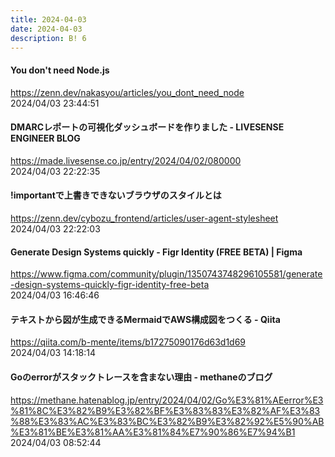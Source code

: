 ```yaml
---
title: 2024-04-03
date: 2024-04-03
description: B! 6
---
```


#### You don't need Node.js
https://zenn.dev/nakasyou/articles/you_dont_need_node<br>
2024/04/03 23:44:51<br>


#### DMARCレポートの可視化ダッシュボードを作りました - LIVESENSE ENGINEER BLOG
https://made.livesense.co.jp/entry/2024/04/02/080000<br>
2024/04/03 22:22:35<br>


#### !importantで上書きできないブラウザのスタイルとは
https://zenn.dev/cybozu_frontend/articles/user-agent-stylesheet<br>
2024/04/03 22:22:03<br>


#### Generate Design Systems quickly - Figr Identity (FREE BETA) | Figma
https://www.figma.com/community/plugin/1350743748296105581/generate-design-systems-quickly-figr-identity-free-beta<br>
2024/04/03 16:46:46<br>


#### テキストから図が生成できるMermaidでAWS構成図をつくる - Qiita
https://qiita.com/b-mente/items/b17275090176d63d1d69<br>
2024/04/03 14:18:14<br>


#### Goのerrorがスタックトレースを含まない理由 - methaneのブログ
https://methane.hatenablog.jp/entry/2024/04/02/Go%E3%81%AEerror%E3%81%8C%E3%82%B9%E3%82%BF%E3%83%83%E3%82%AF%E3%83%88%E3%83%AC%E3%83%BC%E3%82%B9%E3%82%92%E5%90%AB%E3%81%BE%E3%81%AA%E3%81%84%E7%90%86%E7%94%B1<br>
2024/04/03 08:52:44<br>


